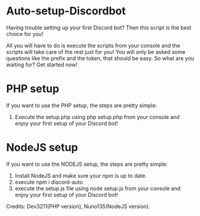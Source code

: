 # Auto-setup-Discordbot

Having trouble setting up your first Discord bot? Then this script is the best choice for you! 

All you will have to do is execute the scripts from your console and the scripts will take care of the rest just for you! You will only be asked some questions like the prefix and the token, that should be easy. So what are you waiting for? Get started now!

# PHP setup
If you want to use the PHP setup, the steps are pretty simple:

1. Execute the setup.php using php setup.php from your console and enjoy your first setup of your Discord bot!

# NodeJS setup

If you want to use the NODEJS setup, the steps are pretty simple:

1. Install NodeJS and make sure your npm is up to date.
2. execute npm i discord-auto
3. execute the setup.js file using node setup.js from your console and enjoy your first setup of your Discord bot!

Credits: Dev3211(PHP version), Nuno135(NodeJS version).
